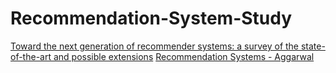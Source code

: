 # Recommendation-System-Study

[Toward the next generation of recommender systems: a survey of the state-of-the-art and possible extensions](https://ieeexplore.ieee.org/document/1423975)
[Recommendation Systems - Aggarwal](https://www.springer.com/gp/book/9783319296579)
